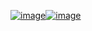 [![image](https://www.linkpicture.com/q/Screenshot_2023-07-05-18-44-25-78_03ebf2b47e27c3e19e4138b05cdac9a8-1.jpg)](https://www.linkpicture.com/view.php?img=LPic64a56d568065f352084517)[![image](https://www.linkpicture.com/q/Screenshot_2023-07-05-18-44-20-80_03ebf2b47e27c3e19e4138b05cdac9a8.jpg)](https://www.linkpicture.com/view.php?img=LPic64a56d568065f352084517)